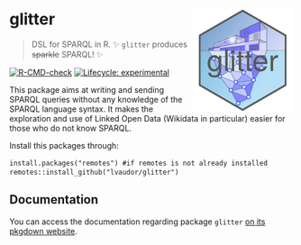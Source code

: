 # glitter <img src="man/figures/logo_small.png" align="right"/>

>  DSL for SPARQL in R. :sparkles: `glitter` produces ~~sparkle~~ SPARQL! :sparkles:

<!-- badges: start -->
[![R-CMD-check](https://github.com/lvaudor/glitter/actions/workflows/check-release.yaml/badge.svg)](https://github.com/lvaudor/glitter/actions/workflows/check-release.yaml/)
[![Lifecycle: experimental](https://img.shields.io/badge/lifecycle-experimental-orange.svg)](https://lifecycle.r-lib.org/articles/stages.html#experimental)
<!-- badges: end -->

This package aims at writing and sending SPARQL queries without any knowledge of the SPARQL language syntax. It makes the exploration and use of Linked Open Data (Wikidata in particular) easier for those who do not know SPARQL.

Install this packages through:

```{r}
install.packages("remotes") #if remotes is not already installed
remotes::install_github("lvaudor/glitter")
```

## Documentation

You can access the documentation regarding package `glitter`  [on its pkgdown website](http://perso.ens-lyon.fr/lise.vaudor/Rpackages/glitter/).



